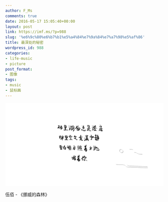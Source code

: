 ```yaml
---
author: F_Ms
comments: true
date: 2016-05-17 15:05:40+00:00
layout: post
link: https://imf.ms/?p=988
slug: '%e6%9c%80%e6%b7%b1%e5%a4%84%e7%9a%84%e7%a7%98%e5%af%86'
title: 最深处的秘密
wordpress_id: 988
categories:
- life-music
- picture
post_format:
- 图像
tags:
- music
- 鼠标画
---
```


![那里湖面总是澄清，那里空气充满宁静，雪白明月照着大地，唱着你_20160515](/img/post/wp/2016/05/那里湖面总是澄清，那里空气充满宁静，雪白明月照着大地，唱着你_20160515.png)


伍佰 - 《挪威的森林》
